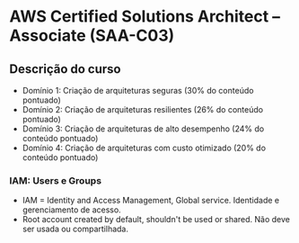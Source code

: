 # AWS Certified Solutions Architect – Associate (SAA-C03)

## Descrição do curso

* Domínio 1: Criação de arquiteturas seguras (30% do conteúdo pontuado)
* Domínio 2: Criação de arquiteturas resilientes (26% do conteúdo pontuado)
* Domínio 3: Criação de arquiteturas de alto desempenho (24% do conteúdo pontuado)
* Domínio 4: Criação de arquiteturas com custo otimizado (20% do conteúdo pontuado)


### IAM: Users e Groups 

- IAM = Identity and Access Management, Global service. Identidade e gerenciamento de acesso.
- Root account created by default, shouldn't be used or shared. Não deve ser usada ou compartilhada. 
